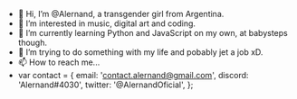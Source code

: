 - 👋 Hi, I’m @Alernand, a transgender girl from Argentina.
- 👀 I’m interested in music, digital art and coding.
- 🌱 I’m currently learning Python and JavaScript on my own, at babysteps though.
- 💞️ I’m trying to do something with my life and pobably jet a job xD.
- 📫 How to reach me...
-   var contact = {
    email: 'contact.alernand@gmail.com',
    discord: 'Alernand#4030',
    twitter: '@AlernandOficial',
};
